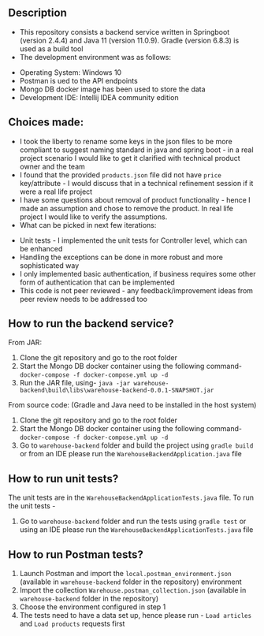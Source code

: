 ## Description
* This repository consists a backend service written in Springboot (version 2.4.4) and Java 11 (version 11.0.9). Gradle (version 6.8.3) is used as a build tool
* The development environment was as follows:
- Operating System: Windows 10
- Postman is ued to the API endpoints 
- Mongo DB docker image has been used to store the data 
- Development IDE: Intellij IDEA community edition

## Choices made:
* I took the liberty to rename some keys in the json files to be more compliant to suggest naming standard in java and spring boot - in a real project scenario I would like to get it clarified with technical product owner and the team
* I found that the provided `products.json` file did not have `price` key/attribute - I would discuss that in a technical refinement session if it were a real life project
* I have some questions about removal of product functionality - hence I made an assumption and chose to remove the product. In real life project I would like to verify the assumptions.
* What can be picked in next few iterations:
- Unit tests - I implemented the unit tests for Controller level, which can be enhanced
- Handling the exceptions can be done in more robust and more sophisticated way
- I only implemented basic authentication, if business requires some other form of authentication that can be implemented
- This code is not peer reviewed - any feedback/improvement ideas from peer review needs to be addressed too

## How to run the backend service?
From JAR:
1. Clone the git repository and go to the root folder
2. Start the Mongo DB docker container using the following command-
`docker-compose -f docker-compose.yml up -d`
3. Run the JAR file, using-
`java -jar warehouse-backend\build\libs\warehouse-backend-0.0.1-SNAPSHOT.jar`

From source code: (Gradle and Java need to be installed in the host system)
1. Clone the git repository and go to the root folder
2. Start the Mongo DB docker container using the following command-
`docker-compose -f docker-compose.yml up -d`
3. Go to `warehouse-backend` folder and build the project using
`gradle build` or from an IDE please run the `WarehouseBackendApplication.java` file 


## How to run unit tests?
The unit tests are in the `WarehouseBackendApplicationTests.java` file. To run the unit tests -
1. Go to `warehouse-backend` folder and run the tests using
`gradle test` or using an IDE please run the `WarehouseBackendApplicationTests.java` file


## How to run Postman tests?
1. Launch Postman and import the `local.postman_environment.json` (available in `warehouse-backend` folder in the repository) environment
2. Import the collection `Warehouse.postman_collection.json` (available in `warehouse-backend` folder in the repository)
3. Choose the environment configured in step 1
4. The tests need to have a data set up, hence please run -
`Load articles` and `Load products` requests first
